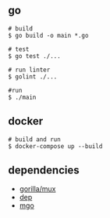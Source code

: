 ## go

```
# build
$ go build -o main *.go

# test
$ go test ./...

# run linter
$ golint ./...

#run
$ ./main
```

## docker

```
# build and run
$ docker-compose up --build
```

## dependencies

- [gorilla/mux](https://github.com/gorilla/mux)
- [dep](https://github.com/golang/dep)
- [mgo](https://godoc.org/github.com/globalsign/mgo)
